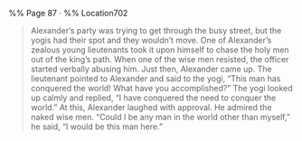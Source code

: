 %% Page 87 · %% Location702 
> Alexander’s party was trying to get through the busy street, but the yogis had their spot and they wouldn’t move. One of Alexander’s zealous young lieutenants took it upon himself to chase the holy men out of the king’s path. When one of the wise men resisted, the officer started verbally abusing him. Just then, Alexander came up. The lieutenant pointed to Alexander and said to the yogi, “This man has conquered the world! What have you accomplished?” The yogi looked up calmly and replied, “I have conquered the need to conquer the world.” At this, Alexander laughed with approval. He admired the naked wise men. “Could I be any man in the world other than myself,” he said, “I would be this man here.” 